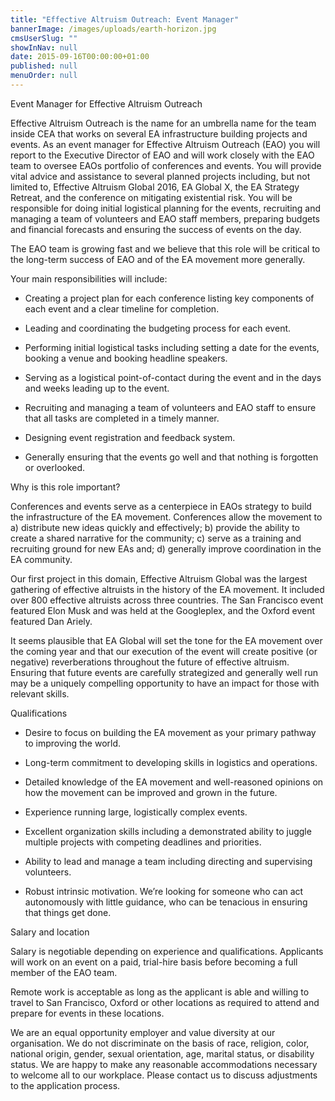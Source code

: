 ```yaml
---
title: "Effective Altruism Outreach: Event Manager"
bannerImage: /images/uploads/earth-horizon.jpg
cmsUserSlug: ""
showInNav: null
date: 2015-09-16T00:00:00+01:00
published: null
menuOrder: null
---
```


  Event Manager for Effective Altruism Outreach

  
Effective Altruism Outreach is the name for an umbrella name for the team inside CEA that works on several EA infrastructure building projects and events. As an event manager for Effective Altruism Outreach (EAO) you will report to the Executive Director of EAO and will work closely with the EAO team to oversee EAOs portfolio of conferences and events. You will provide vital advice and assistance to several planned projects including, but not limited to, Effective Altruism Global 2016, EA Global X, the EA Strategy Retreat, and the conference on mitigating existential risk. You will be responsible for doing initial logistical planning for the events, recruiting and managing a team of volunteers and EAO staff members, preparing budgets and financial forecasts and ensuring the success of events on the day.

  
The EAO team is growing fast and we believe that this role will be critical to the long-term success of EAO and of the EA movement more generally.

  
Your main responsibilities will include:

* Creating a project plan for each conference listing key components of each event and a clear timeline for completion.

* Leading and coordinating the budgeting process for each event.

* Performing initial logistical tasks including setting a date for the events, booking a venue and booking headline speakers.

* Serving as a logistical point-of-contact during the event and in the days and weeks leading up to the event.

* Recruiting and managing a team of volunteers and EAO staff to ensure that all tasks are completed in a timely manner.

* Designing event registration and feedback system.

* Generally ensuring that the events go well and that nothing is forgotten or overlooked.

  
Why is this role important?

Conferences and events serve as a centerpiece in EAOs strategy to build the infrastructure of the EA movement. Conferences allow the movement to a) distribute new ideas quickly and effectively; b) provide the ability to create a shared narrative for the community; c) serve as a training and recruiting ground for new EAs and; d) generally improve coordination in the EA community.

  
Our first project in this domain, Effective Altruism Global was the largest gathering of effective altruists in the history of the EA movement. It included over 800 effective altruists across three countries. The San Francisco event featured Elon Musk and was held at the Googleplex, and the Oxford event featured Dan Ariely.

  
It seems plausible that EA Global will set the tone for the EA movement over the coming year and that our execution of the event will create positive (or negative) reverberations throughout the future of effective altruism. Ensuring that future events are carefully strategized and generally well run may be a uniquely compelling opportunity to have an impact for those with relevant skills.

  
Qualifications

* Desire to focus on building the EA movement as your primary pathway to improving the world.

* Long-term commitment to developing skills in logistics and operations.

* Detailed knowledge of the EA movement and well-reasoned opinions on how the movement can be improved and grown in the future.

* Experience running large, logistically complex events.

* Excellent organization skills including a demonstrated ability to juggle multiple projects with competing deadlines and priorities.

* Ability to lead and manage a team including directing and supervising volunteers.

* Robust intrinsic motivation. We&rsquo;re looking for someone who can act autonomously with little guidance, who can be tenacious in ensuring that things get done.

  
Salary and location

Salary is negotiable depending on experience and qualifications. Applicants will work on an event on a paid, trial-hire basis before becoming a full member of the EAO team.

  
Remote work is acceptable as long as the applicant is able and willing to travel to San Francisco, Oxford or other locations as required to attend and prepare for events in these locations.

We are an equal opportunity employer and value diversity at our organisation. We do not discriminate on the basis of race, religion, color, national origin, gender, sexual orientation, age, marital status, or disability status. We are happy to make any reasonable accommodations necessary to welcome all to our workplace. Please contact us to discuss adjustments to the application process. 

  
  
  
  